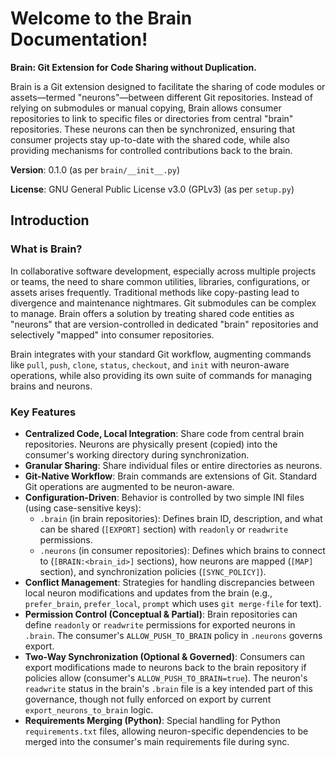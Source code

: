 Welcome to the Brain Documentation!
===================================

**Brain: Git Extension for Code Sharing without Duplication.**

Brain is a Git extension designed to facilitate the sharing of code modules or assets—termed "neurons"—between different Git repositories. Instead of relying on submodules or manual copying, Brain allows consumer repositories to link to specific files or directories from central "brain" repositories. These neurons can then be synchronized, ensuring that consumer projects stay up-to-date with the shared code, while also providing mechanisms for controlled contributions back to the brain.

**Version**: 0.1.0 (as per `brain/__init__.py`)

**License**: GNU General Public License v3.0 (GPLv3) (as per `setup.py`)

Introduction
------------

### What is Brain?

In collaborative software development, especially across multiple projects or teams, the need to share common utilities, libraries, configurations, or assets arises frequently. Traditional methods like copy-pasting lead to divergence and maintenance nightmares. Git submodules can be complex to manage. Brain offers a solution by treating shared code entities as "neurons" that are version-controlled in dedicated "brain" repositories and selectively "mapped" into consumer repositories.

Brain integrates with your standard Git workflow, augmenting commands like `pull`, `push`, `clone`, `status`, `checkout`, and `init` with neuron-aware operations, while also providing its own suite of commands for managing brains and neurons.

### Key Features

*   **Centralized Code, Local Integration**: Share code from central brain repositories. Neurons are physically present (copied) into the consumer's working directory during synchronization.
*   **Granular Sharing**: Share individual files or entire directories as neurons.
*   **Git-Native Workflow**: Brain commands are extensions of Git. Standard Git operations are augmented to be neuron-aware.
*   **Configuration-Driven**: Behavior is controlled by two simple INI files (using case-sensitive keys):
    *   `.brain` (in brain repositories): Defines brain ID, description, and what can be shared (`[EXPORT]` section) with `readonly` or `readwrite` permissions.
    *   `.neurons` (in consumer repositories): Defines which brains to connect to (`[BRAIN:<brain_id>]` sections), how neurons are mapped (`[MAP]` section), and synchronization policies (`[SYNC_POLICY]`).
*   **Conflict Management**: Strategies for handling discrepancies between local neuron modifications and updates from the brain (e.g., `prefer_brain`, `prefer_local`, `prompt` which uses `git merge-file` for text).
*   **Permission Control (Conceptual & Partial)**: Brain repositories can define `readonly` or `readwrite` permissions for exported neurons in `.brain`. The consumer's `ALLOW_PUSH_TO_BRAIN` policy in `.neurons` governs export.
*   **Two-Way Synchronization (Optional & Governed)**: Consumers can export modifications made to neurons back to the brain repository if policies allow (consumer's `ALLOW_PUSH_TO_BRAIN=true`). The neuron's `readwrite` status in the brain's `.brain` file is a key intended part of this governance, though not fully enforced on export by current `export_neurons_to_brain` logic.
*   **Requirements Merging (Python)**: Special handling for Python `requirements.txt` files, allowing neuron-specific dependencies to be merged into the consumer's main requirements file during sync.
